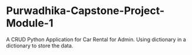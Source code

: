 # Purwadhika-Capstone-Project-Module-1
A CRUD Python Application for Car Rental for Admin. 
Using dictionary in a dictionary to store the data.
